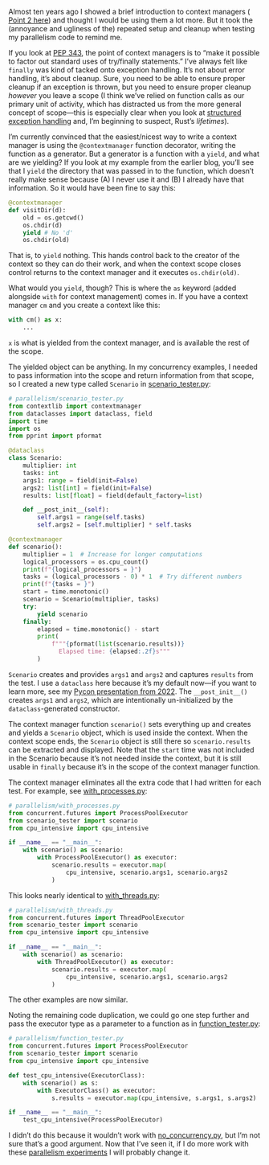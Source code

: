 Almost ten years ago I showed a brief introduction to context managers ( [Point 2 here](https://www.bruceeckel.com/2014/12/05/a-heaping-helping-of-python-goodness/)) and thought I would be using them a lot more. But it took the (annoyance and ugliness of the) repeated setup and cleanup when testing my parallelism code to remind me.

If you look at [PEP 343](https://peps.python.org/pep-0343/), the point of context managers is to “make it possible to factor out standard uses of try/finally statements.” I’ve always felt like `finally` was kind of tacked onto exception handling. It’s not about error handling, it’s about cleanup. Sure, you need to be able to ensure proper cleanup if an exception is thrown, but you need to ensure proper cleanup _however_ you leave a scope (I think we’ve relied on function calls as our primary unit of activity, which has distracted us from the more general concept of scope—this is especially clear when you look at [structured exception handling](https://vorpus.org/blog/notes-on-structured-concurrency-or-go-statement-considered-harmful/) and, I’m beginning to suspect, Rust’s _lifetimes_).

I’m currently convinced that the easiest/nicest way to write a context manager is using the `@contextmanager` function decorator, writing the function as a generator. But a generator is a function with a `yield`, and what are we yielding? If you look at my example from the earlier blog, you’ll see that I `yield` the directory that was passed in to the function, which doesn’t really make sense because (A) I never use it and (B) I already have that information. So it would have been fine to say this:

```python !
@contextmanager
def visitDir(d):
    old = os.getcwd()
    os.chdir(d)
    yield # No 'd'
    os.chdir(old)
```

That is, to `yield` nothing. This hands control back to the creator of the context so they can do their work, and when the context scope closes control returns to the context manager and it executes `os.chdir(old)`.

What would you `yield`, though? This is where the `as` keyword (added alongside `with` for context management) comes in. If you have a context manager `cm` and you create a context like this:

```python !
with cm() as x:
    ...
```

`x` is what is yielded from the context manager, and is available the rest of the scope.

The yielded object can be anything. In my concurrency examples, I needed to pass information into the scope and return information from that scope, so I created a new type called `Scenario` in [scenario\_tester.py](https://github.com/BruceEckel/python-experiments/blob/main/parallelism/scenario_tester.py):

```python
# parallelism/scenario_tester.py
from contextlib import contextmanager
from dataclasses import dataclass, field
import time
import os
from pprint import pformat

@dataclass
class Scenario:
    multiplier: int
    tasks: int
    args1: range = field(init=False)
    args2: list[int] = field(init=False)
    results: list[float] = field(default_factory=list)

    def __post_init__(self):
        self.args1 = range(self.tasks)
        self.args2 = [self.multiplier] * self.tasks

@contextmanager
def scenario():
    multiplier = 1  # Increase for longer computations
    logical_processors = os.cpu_count()
    print(f"{logical_processors = }")
    tasks = (logical_processors - 0) * 1  # Try different numbers
    print(f"{tasks = }")
    start = time.monotonic()
    scenario = Scenario(multiplier, tasks)
    try:
        yield scenario
    finally:
        elapsed = time.monotonic() - start
        print(
            f"""{pformat(list(scenario.results))}
              Elapsed time: {elapsed:.2f}s"""
        )
```

`Scenario` creates and provides `args1` and `args2` and captures `results` from the test. I use a `dataclass` here because it’s my default now—if you want to learn more, see my [Pycon presentation from 2022](https://www.youtube.com/watch?v=w77Kjs5dEko&ab_channel=PyConUS). The `__post_init__()` creates `args1` and `args2`, which are intentionally un-initialized by the `dataclass`-generated constructor.

The context manager function `scenario()` sets everything up and creates and yields a `Scenario` object, which is used inside the context. When the context scope ends, the `Scenario` object is still there so `scenario.results` can be extracted and displayed. Note that the `start` time was not included in the Scenario because it’s not needed inside the context, but it is still usable in `finally` because it’s in the scope of the context manager function.

The context manager eliminates all the extra code that I had written for each test. For example, see [with\_processes.py](https://github.com/BruceEckel/python-experiments/blob/main/parallelism/with_processes.py):

```python
# parallelism/with_processes.py
from concurrent.futures import ProcessPoolExecutor
from scenario_tester import scenario
from cpu_intensive import cpu_intensive

if __name__ == "__main__":
    with scenario() as scenario:
        with ProcessPoolExecutor() as executor:
            scenario.results = executor.map(
                cpu_intensive, scenario.args1, scenario.args2
            )
```

This looks nearly identical to [with\_threads.py](https://github.com/BruceEckel/python-experiments/blob/main/parallelism/with_threads.py):

```python
# parallelism/with_threads.py
from concurrent.futures import ThreadPoolExecutor
from scenario_tester import scenario
from cpu_intensive import cpu_intensive

if __name__ == "__main__":
    with scenario() as scenario:
        with ThreadPoolExecutor() as executor:
            scenario.results = executor.map(
                cpu_intensive, scenario.args1, scenario.args2
            )
```

The other examples are now similar.

Noting the remaining code duplication, we could go one step further and pass the executor type as a parameter to a function as in [function\_tester.py](https://github.com/BruceEckel/python-experiments/blob/main/parallelism/function_tester.py):

```python
# parallelism/function_tester.py
from concurrent.futures import ProcessPoolExecutor
from scenario_tester import scenario
from cpu_intensive import cpu_intensive

def test_cpu_intensive(ExecutorClass):
    with scenario() as s:
        with ExecutorClass() as executor:
            s.results = executor.map(cpu_intensive, s.args1, s.args2)

if __name__ == "__main__":
    test_cpu_intensive(ProcessPoolExecutor)
```

I didn’t do this because it wouldn’t work with [no\_concurrency.py](https://github.com/BruceEckel/python-experiments/blob/main/parallelism/no_concurrency.py), but I’m not sure that’s a good argument. Now that I’ve seen it, if I do more work with these [parallelism experiments](https://github.com/BruceEckel/python-experiments/tree/main/parallelism) I will probably change it.

